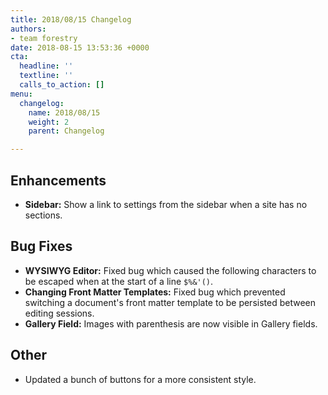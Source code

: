 ```yaml
---
title: 2018/08/15 Changelog
authors:
- team forestry
date: 2018-08-15 13:53:36 +0000
cta:
  headline: ''
  textline: ''
  calls_to_action: []
menu:
  changelog:
    name: 2018/08/15
    weight: 2
    parent: Changelog

---
```

## Enhancements

* **Sidebar:** Show a link to settings from the sidebar when a site has no sections.

## Bug Fixes

* **WYSIWYG Editor:** Fixed bug which caused the following characters to be escaped when at the start of a line `$%&'()`.
* **Changing Front Matter Templates:** Fixed bug which prevented switching a document's front matter template to be persisted between editing sessions.
* **Gallery Field:** Images with parenthesis are now visible in Gallery fields.

## Other

* Updated a bunch of buttons for a more consistent style.